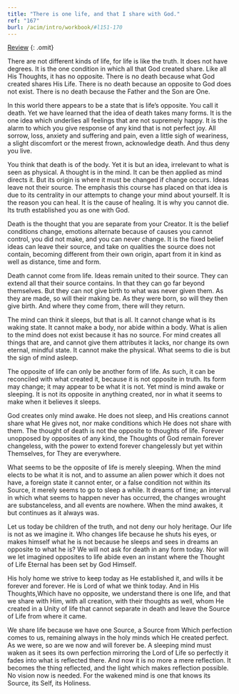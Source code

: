 ```yaml
---
title: "There is one life, and that I share with God."
ref: "167"
burl: /acim/intro/workbook/#l151-170
---
```


<a class="hide-review" href="/workbook/l179/#l167">Review</a>
{: .omit}

There are not different kinds of life, for life is like the truth. It
does not have degrees. It is the one condition in which all that God
created share. Like all His Thoughts, it has no opposite. There is no
death because what God created shares His Life. There is no death
because an opposite to God does not exist. There is no death because the
Father and the Son are One.

In this world there appears to be a state that is life’s opposite. You
call it death. Yet we have learned that the idea of death takes many
forms. It is the one idea which underlies all feelings that are not
supremely happy. It is the alarm to which you give response of any kind
that is not perfect joy. All sorrow, loss, anxiety and suffering and
pain, even a little sigh of weariness, a slight discomfort or the merest
frown, acknowledge death. And thus deny you live.

You think that death is of the body. Yet it is but an idea, irrelevant
to what is seen as physical. A thought is in the mind. It can be then
applied as mind directs it. But its origin is where it must be changed
if change occurs. Ideas leave not their source. The emphasis this course
has placed on that idea is due to its centrality in our attempts to
change your mind about yourself. It is the reason you can heal. It is
the cause of healing. It is why you cannot die. Its truth established
you as one with God.

Death is the thought that you are separate from your Creator. It is the
belief conditions change, emotions alternate because of causes you
cannot control, you did not make, and you can never change. It is the
fixed belief ideas can leave their source, and take on qualities the
source does not contain, becoming different from their own origin, apart
from it in kind as well as distance, time and form.

Death cannot come from life. Ideas remain united to their source. They
can extend all that their source contains. In that they can go far
beyond themselves. But they can not give birth to what was never given
them. As they are made, so will their making be. As they were born, so
will they then give birth. And where they come from, there will they
return.

The mind can think it sleeps, but that is all. It cannot change what is
its waking state. It cannot make a body, nor abide within a body. What
is alien to the mind does not exist because it has no source. For mind
creates all things that are, and cannot give them attributes it lacks,
nor change its own eternal, mindful state. It cannot make the physical.
What seems to die is but the sign of mind asleep.

The opposite of life can only be another form of life. As such, it can
be reconciled with what created it, because it is not opposite in truth.
Its form may change; it may appear to be what it is not. Yet mind is
mind awake or sleeping. It is not its opposite in anything created, nor
in what it seems to make when it believes it sleeps.

God creates only mind awake. He does not sleep, and His creations cannot
share what He gives not, nor make conditions which He does not share
with them. The thought of death is not the opposite to thoughts of life.
Forever unopposed by opposites of any kind, the Thoughts of God remain
forever changeless, with the power to extend forever changelessly but
yet within Themselves, for They are everywhere.

What seems to be the opposite of life is merely sleeping. When the mind
elects to be what it is not, and to assume an alien power which it does
not have, a foreign state it cannot enter, or a false condition not
within its Source, it merely seems to go to sleep a while. It dreams of
time; an interval in which what seems to happen never has occurred, the
changes wrought are substanceless, and all events are nowhere. When the
mind awakes, it but continues as it always was.

Let us today be children of the truth, and not deny our holy heritage.
Our life is not as we imagine it. Who changes life because he shuts his
eyes, or makes himself what he is not because he sleeps and sees in
dreams an opposite to what he is? We will not ask for death in any form
today. Nor will we let imagined opposites to life abide even an instant
where the Thought of Life Eternal has been set by God Himself.

His holy home we strive to keep today as He established it, and wills it
be forever and forever. He is Lord of what we think today. And in His
Thoughts,Which have no opposite, we understand there is one life, and
that we share with Him, with all creation, with their
thoughts as well, whom He created in a Unity of life that cannot
separate in death and leave the Source of Life from where it came.

We share life because we have one Source, a Source from Which perfection
comes to us, remaining always in the holy minds which He created
perfect. As we were, so are we now and will forever be. A sleeping mind
must waken as it sees its own perfection mirroring the Lord of Life so
perfectly it fades into what is reflected there. And now it is no more a
mere reflection. It becomes the thing reflected, and the light which
makes reflection possible. No vision now is needed. For the wakened mind
is one that knows its Source, its Self, its Holiness.


